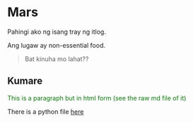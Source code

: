 # Mars

Pahingi ako ng isang tray ng itlog.

Ang lugaw ay non-essential food.

> Bat kinuha mo lahat??
## Kumare

<p style = "color:green;">This is a paragraph but in html form (see the raw md file of it)</p>

There is a python file [here](./qr.py "qr.py")
